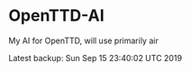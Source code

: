 # OpenTTD-AI
My AI for OpenTTD, will use primarily air

Latest backup: Sun Sep 15 23:40:02 UTC 2019

